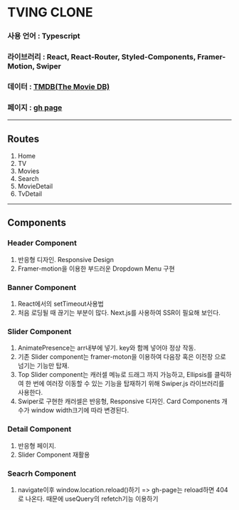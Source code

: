 # TVING CLONE

### 사용 언어 : Typescript

### 라이브러리 : React, React-Router, Styled-Components, Framer-Motion, Swiper

### 데이터 : [TMDB(The Movie DB)](https://www.themoviedb.org/?language=ko)

### 페이지 : [gh page](https://lurgi.github.io/TvingClone2306)

---

## Routes

1. Home
2. TV
3. Movies
4. Search
5. MovieDetail
6. TvDetail

---

## Components

### Header Component

1. 반응형 디자인. Responsive Design
2. Framer-motion을 이용한 부드러운 Dropdown Menu 구현

### Banner Component

1. React에서의 setTimeout사용법
2. 처음 로딩될 때 끊기는 부분이 많다. Next.js를 사용하여 SSR이 필요해 보인다.

### Slider Component

1. AnimatePresence는 arr내부에 넣기. key와 함께 넣어야 정상 작동.
2. 기존 Slider component는 framer-moton을 이용하여 다음장 혹은 이전장 으로 넘기는 기능만 탑재.
3. Top Slider component는 캐러셀 메뉴로 드래그 까지 가능하고, Ellipsis를 클릭하여 한 번에 여러장 이동할 수 있는 기능을 탑재하기 위해 Swiper.js 라이브러리를 사용한다.
4. Swiper로 구현한 캐러셀은 반응형, Responsive 디자인. Card Components 개수가 window width크기에 따라 변경된다.

### Detail Component

1. 반응형 페이지.
2. Slider Component 재활용

### Seacrh Component

1. navigate이후 window.location.reload()하기 => gh-page는 reload하면 404로 나온다. 때문에 useQuery의 refetch기능 이용하기
